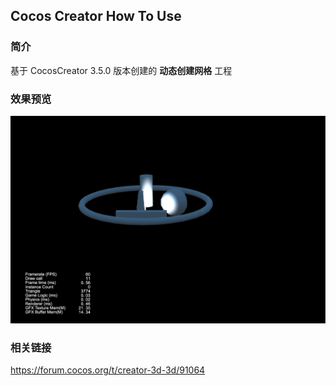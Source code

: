 ## Cocos Creator How To Use

### 简介

基于 CocosCreator 3.5.0 版本创建的 **动态创建网格** 工程

### 效果预览
![image](../../../image/202205/2022052201.png)

### 相关链接
https://forum.cocos.org/t/creator-3d-3d/91064